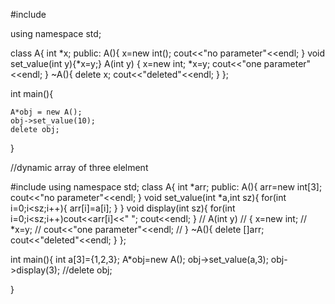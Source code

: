 #include <iostream>
  
using namespace std;

class A{
  int *x;
  public:
  A(){ 
      x=new int();
      cout<<"no parameter"<<endl;
   }
  void set_value(int y){*x=y;}
    A(int y)
     {    x=new int;
          *x=y;
          cout<<"one parameter"<<endl;
     }
   ~A(){
      delete x;
      cout<<"deleted"<<endl;
    }
};


int main(){
   
    
    A*obj = new A();
    obj->set_value(10);
    delete obj;
    
}




//dynamic array of three elelment

#include <iostream>
using namespace std;
class A{
  int *arr;
  public:
  A(){ 
      arr=new int[3];
      cout<<"no parameter"<<endl;
  }
  void set_value(int *a,int sz){
      for(int i=0;i<sz;i++){
          arr[i]=a[i];
      }
  }
  void display(int sz){
      for(int i=0;i<sz;i++)cout<<arr[i]<<" ";
      cout<<endl;
  }
//   A(int y)
//   {    x=new int;
//       *x=y;
//       cout<<"one parameter"<<endl;
//   }
   ~A(){
      delete []arr;
      cout<<"deleted"<<endl;
    }
};


int main(){
   int a[3]={1,2,3};
   A*obj=new A();
   obj->set_value(a,3);
   obj->display(3);
   //delete obj;   
   
 
}
